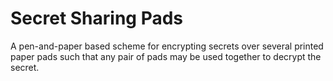 Secret Sharing Pads
===================

A pen-and-paper based scheme for encrypting secrets over several printed paper
pads such that any pair of pads may be used together to decrypt the secret.
